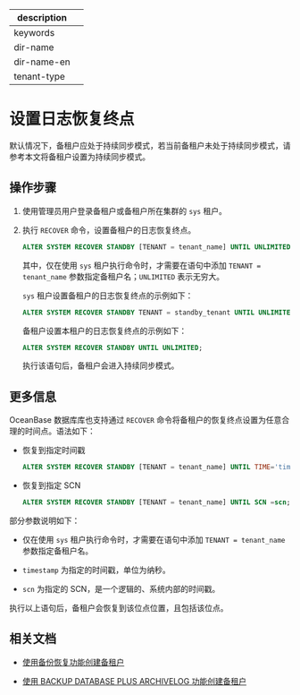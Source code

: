 |description||
|---|---|
|keywords||
|dir-name||
|dir-name-en||
|tenant-type||

# 设置日志恢复终点

默认情况下，备租户应处于持续同步模式，若当前备租户未处于持续同步模式，请参考本文将备租户设置为持续同步模式。

## 操作步骤

1. 使用管理员用户登录备租户或备租户所在集群的 `sys` 租户。

2. 执行 `RECOVER` 命令，设置备租户的日志恢复终点。

   ```sql
   ALTER SYSTEM RECOVER STANDBY [TENANT = tenant_name] UNTIL UNLIMITED;
   ```

   其中，仅在使用 `sys` 租户执行命令时，才需要在语句中添加 `TENANT = tenant_name` 参数指定备租户名；`UNLIMITED` 表示无穷大。

   `sys` 租户设置备租户的日志恢复终点的示例如下：

   ```sql
   ALTER SYSTEM RECOVER STANDBY TENANT = standby_tenant UNTIL UNLIMITED;
   ```

   备租户设置本租户的日志恢复终点的示例如下：

   ```sql
   ALTER SYSTEM RECOVER STANDBY UNTIL UNLIMITED;
   ```

   执行该语句后，备租户会进入持续同步模式。

## 更多信息

OceanBase 数据库库也支持通过 `RECOVER` 命令将备租户的恢复终点设置为任意合理的时间点。语法如下：

* 恢复到指定时间戳

  ```sql
  ALTER SYSTEM RECOVER STANDBY [TENANT = tenant_name] UNTIL TIME='timestamp';
  ```

* 恢复到指定 SCN

  ```sql
  ALTER SYSTEM RECOVER STANDBY [TENANT = tenant_name] UNTIL SCN =scn;
  ```

部分参数说明如下：

* 仅在使用 `sys` 租户执行命令时，才需要在语句中添加 `TENANT = tenant_name` 参数指定备租户名。

* `timestamp` 为指定的时间戳，单位为纳秒。

* `scn` 为指定的 SCN，是一个逻辑的、系统内部的时间戳。

执行以上语句后，备租户会恢复到该位点位置，且包括该位点。

## 相关文档

* [使用备份恢复功能创建备租户](../../200.create-a-standby-tenant/300.create-a-standby-tenant-by-backup-and-recovery.md)

* [使用 BACKUP DATABASE PLUS ARCHIVELOG 功能创建备租户](../../200.create-a-standby-tenant/400.create-a-standby-tenant-by-backup-database-plus-archivelog.md)
